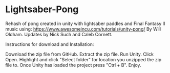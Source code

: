 # Lightsaber-Pong
Rehash of pong created in unity with lightsaber paddles and Final Fantasy II music using:
https://www.awesomeincu.com/tutorials/unity-pong/ By Will Oldham. Updates by Nick Such and Caleb Cornett.

Instructions for download and Installation:

Download the zip file from GitHub.
Extract the zip file.
Run Unity.
Click Open.
Highlight and click "Select folder" for location you unzipped the zip file to.
Once Unity has loaded the project press "Ctrl + B".
Enjoy.
